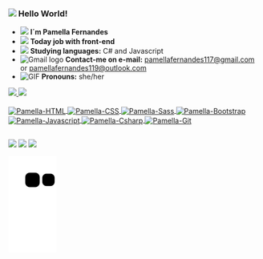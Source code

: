 ### <img src="https://github.com/pamellafernandes/TheDudeThatCode/blob/master/Assets/Earth.gif" width="25px">   Hello World! 
- <img src="https://github.com/pamellafernandes/TheDudeThatCode/blob/master/Assets/Developer.gif" width="36px"> **I´m Pamella Fernandes**
- <img src="https://github.com/pamellafernandes/TheDudeThatCode/blob/master/Assets/Designer.gif" width="33px"> **Today job with front-end**
- <img src="https://github.com/pamellafernandes/TheDudeThatCode/blob/master/Assets/Rocket.gif" width="20px"> **Studying languages:** C# and Javascript
- <img src="https://github.com/pamellafernandes/TheDudeThatCode/blob/master/Assets/Gmail.svg" alt="Gmail logo" height="20"> **Contact-me on e-mail:** pamellafernandes117@gmail.com or pamellafernandes119@outlook.com
- <img alt="GIF" src="https://github.com/pamellafernandes/TheDudeThatCode/blob/master/Assets/powerup.gif" width="20vw" /> **Pronouns:** she/her


<div>
  <a href="https://github.com/pamellafernandes">
  <img height="180em" src="https://github-readme-stats.vercel.app/api?username=pamellafernandes&show_icons=true&theme=github_dark&include_all_commits=true&count_private=true"/>
  <img height="180em" src="https://github-readme-stats.vercel.app/api/top-langs/?username=pamellafernandes&layout=compact&langs_count=7&theme=github_dark"/>
</div>
  
  
  <div style="display: inline_block"><br>
  <img align="center" alt="Pamella-HTML" height="30" width="40" src="https://cdn.jsdelivr.net/gh/devicons/devicon/icons/html5/html5-plain.svg">
  <img align="center" alt="Pamella-CSS" height="30" width="40" src="https://cdn.jsdelivr.net/gh/devicons/devicon/icons/css3/css3-plain.svg">
    <img align="center" alt="Pamella-Sass" height="30" width="40" src="https://cdn.jsdelivr.net/gh/devicons/devicon/icons/sass/sass-original.svg" />
  <img align="center" alt="Pamella-Bootstrap" height="30" width="40" src="https://cdn.jsdelivr.net/gh/devicons/devicon/icons/bootstrap/bootstrap-plain.svg">
  <img align="center" alt="Pamella-Javascript" height="30" width="40" src="https://cdn.jsdelivr.net/gh/devicons/devicon/icons/javascript/javascript-plain.svg">
  <img align="center" alt="Pamella-Csharp" height="30" width="40" src="https://cdn.jsdelivr.net/gh/devicons/devicon/icons/csharp/csharp-plain.svg">
  <img align="center" alt="Pamella-Git" height="30" width="40" src="https://cdn.jsdelivr.net/gh/devicons/devicon/icons/git/git-plain.svg">
 
  
</div>
  
  ##
  
  <div>
    <a href = "mailto:pamellafernandes117@gmail.com"><img src="https://img.shields.io/badge/Gmail-D14836?style=for-the-badge&logo=gmail&logoColor=white" target="_blank"></a>
    <a href="https://www.linkedin.com/in/pamella-fernandes-b83392196" target="_blank"><img src="https://img.shields.io/badge/-LinkedIn-%230077B5?style=for-the-badge&logo=linkedin&logoColor=white" target="_blank"></a> 
    <a href="https://open.spotify.com/user/3c38wec5qkawxnulsesie3q3z"><img src="https://img.shields.io/badge/Spotify-1ED760?&style=for-the-badge&logo=spotify&logoColor=white"></a>
  </div>
  
 ![Snake animation](https://github.com/pamellafernandes/pamellafernandes/blob/output/github-contribution-grid-snake.svg)
  


